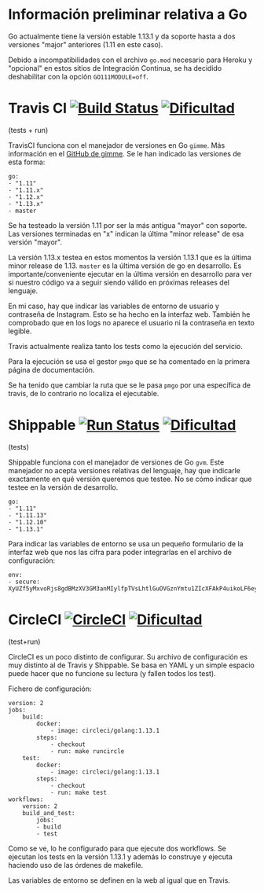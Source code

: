 Información preliminar relativa a Go
==================================================

Go actualmente tiene la versión estable 1.13.1 y da soporte hasta a dos versiones "major" anteriores (1.11 en este caso). 

Debido a incompatibilidades con el archivo `go.mod` necesario para Heroku y "opcional" en estos sitios de Integración Continua, se ha decidido deshabilitar con la opción `GO111MODULE=off`.

Travis CI
    [![Build Status](https://travis-ci.com/Jesus-Sheriff/go-InstaCrawler.svg?branch=master)](https://travis-ci.com/Jesus-Sheriff/go-InstaCrawler)
    [![Dificultad](https://img.shields.io/badge/Dificultad-2%2F10-brightgreen)]()
=====================

(tests + run)

TravisCI funciona con el manejador de versiones en Go `gimme`. Más información en el [GitHub de gimme](https://github.com/travis-ci/gimme). Se le han indicado las versiones de esta forma:

    go:
    - "1.11"
    - "1.11.x"
    - "1.12.x" 
    - "1.13.x"
    - master
Se ha testeado la versión 1.11 por ser la más antigua "mayor" con soporte. 
Las versiones terminadas en "x" indican la última "minor release" de esa versión "mayor". 

La versión 1.13.x testea en estos momentos la versión 1.13.1 que es la última minor release de 1.13. 
`master` es la última versión de go en desarrollo. Es importante/conveniente ejecutar en la última versión en desarrollo para ver si nuestro código va a seguir siendo válido en próximas releases del lenguaje.

En mi caso, hay que indicar las variables de entorno de usuario y contraseña de Instagram. Esto se ha hecho en la interfaz web. También he comprobado que en los logs no aparece el usuario ni la contraseña en texto legible.

Travis actualmente realiza tanto los tests como la ejecución del servicio.

Para la ejecución se usa el gestor `pmgo` que se ha comentado en la primera página de documentación.

Se ha tenido que cambiar la ruta que se le pasa `pmgo` por una específica de travis, de lo contrario no localiza el ejecutable.


Shippable
    [![Run Status](https://api.shippable.com/projects/5da439a382a9a900064c3542/badge?branch=master)]()
    [![Dificultad](https://img.shields.io/badge/Dificultad-4%2F10-green)]()
===============================================================

(tests)

Shippable funciona con el manejador de versiones de Go `gvm`. Este manejador no acepta versiones relativas del lenguaje, hay que indicarle exactamente en qué versión queremos que testee. No se cómo indicar que testee en la versión de desarrollo.

    go:
    - "1.11"
    - "1.11.13"
    - "1.12.10" 
    - "1.13.1"

Para indicar las variables de entorno se usa un pequeño formulario de la interfaz web que nos las cifra para poder integrarlas en el archivo de configuración:

    env:
    - secure: XyUZf5yMxvoRjs8gdBMzXV3GM3anMIylfpTVsLhtlGuOVGznYmtu1ZIcXFAkP4uikoLF6eyvG83SSakbKkwA5kNAaYXL3DogjP8H4kwJ0HF5TiAke/xZJWAn9MKYYXw0PYgRIgGqBX2/eHf1pfrr1IR6cSTdByVZmOjXmFYpgsdG93yOGHBJoe3CXJ8RjRaqyVI1Bp8g0qWUuIKvTRCsIMFdYvqgqKylJozU2kP/xdmYPC2sFmC6ViATXMEVsjcwT9VA5VjWfB5GPXWsBznY9zMxYXMsb4REMsK2wyeTOgyl2UILGPtFEoBJrsUX78z4BOl9eQYm81TaxsgNV4iuzA==

CircleCI 
    [![CircleCI](https://circleci.com/gh/Jesus-Sheriff/go-InstaCrawler.svg?style=svg)](https://circleci.com/gh/Jesus-Sheriff/go-InstaCrawler)
    [![Dificultad](https://img.shields.io/badge/Dificultad-9%2F10-red)]()
=============================================

(test+run)

CircleCI es un poco distinto de configurar. Su archivo de configuración es muy distinto al de Travis y Shippable. Se basa en YAML y un simple espacio puede hacer que no funcione su lectura (y fallen todos los test).

Fichero de configuración:

    version: 2
    jobs:
        build:
            docker:
                - image: circleci/golang:1.13.1
            steps:
                - checkout
                - run: make runcircle
        test:
            docker:
                - image: circleci/golang:1.13.1
            steps:
                - checkout
                - run: make test
    workflows:
        version: 2
        build_and_test:
            jobs:
            - build
            - test

Como se ve, lo he configurado para que ejecute dos workflows. Se ejecutan los tests en la versión 1.13.1 y además lo construye y ejecuta haciendo uso de las órdenes de makefile.


Las variables de entorno se definen en la web al igual que en Travis.
